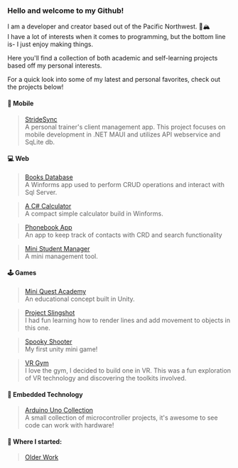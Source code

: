 ### Hello and welcome to my Github! 
I am a developer and creator based out of the Pacific Northwest. :evergreen_tree::mountain_snow:
</br>I have a lot of interests when it comes to programming, but the bottom line is- I just enjoy making things. 

Here you'll find a collection of both academic and self-learning projects based off my personal interests.

For a quick look into some of my latest and personal favorites, check out the projects below!

#### :iphone: Mobile
> [StrideSync](https://github.com/MMdevworks/ProjectMaui2)
</br>A personal trainer's client management app. This project focuses on mobile development in .NET MAUI and utilizes API webservice and SqLite db.

#### :computer: Web

> [Books Database](https://github.com/MMdevworks/BooksDbCRUD)
</br>A Winforms app used to perform CRUD operations and interact with Sql Server.

> [A C# Calculator](https://github.com/MMdevworks/Calculator_Winform)
</br>A compact simple calculator build in Winforms.

> [Phonebook App](https://github.com/MMdevworks/PhoneBook_Winform)
</br>An app to keep track of contacts with CRD and search functionality

> [Mini Student Manager](https://github.com/MMdevworks/TeacherAdmin_Winform)
</br>A mini management tool. 

#### :joystick: Games
> [Mini Quest Academy](https://github.com/MMdevworks/project_spell)
</br>An educational concept built in Unity.

> [Project Slingshot](https://github.com/MMdevworks/slingshot)
</br>I had fun learning how to render lines and add movement to objects in this one.

> [Spooky Shooter](https://github.com/MMdevworks/game-01)
</br>My first unity mini game!

> [VR Gym](https://github.com/MMdevworks/vr-gym) 
</br>I love the gym, I decided to build one in VR. This was a fun exploration of VR technology and discovering the toolkits involved.

#### :robot: Embedded Technology
> [Arduino Uno Collection](https://github.com/MMdevworks/arduino-uno) 
</br>A small collection of microcontroller projects, it's awesome to see code can work with hardware!

#### :hatching_chick: Where I started:
> [Older Work](https://github.com/Mmarcos01)

